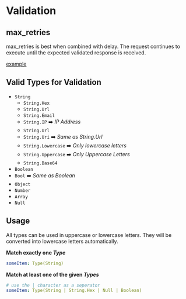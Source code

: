 # Validation

## max_retries

max_retries is best when combined with delay.  The request continues to execute until the expected validated response is received.

[example](tests/success/successRequestValidateMaxRetries.strest.yml)

## Valid Types for Validation

- `String`
  - `String.Hex`
  - `String.Url`
  - `String.Email`
  - `String.IP`  :arrow_right: _IP Address_
  - `String.Url`
  - `String.Uri`  :arrow_right: _Same as String.Url_
  - `String.Lowercase`  :arrow_right: _Only lowercase letters_
  - `String.Uppercase`  :arrow_right: _Only Uppercase Letters_
  - `String.Base64`
- `Boolean`
- `Bool`  :arrow_right: _Same as Boolean_
- `Object`
- `Number`
- `Array`
- `Null`

## Usage

All types can be used in uppercase or lowercase letters. They will be converted into lowercase letters automatically.

**Match exactly one _Type_**

```yaml
someItem: Type(String)
```

**Match at least one of the given _Types_**

```yaml
# use the | character as a seperator
someItem: Type(String | String.Hex | Null | Boolean)
```
